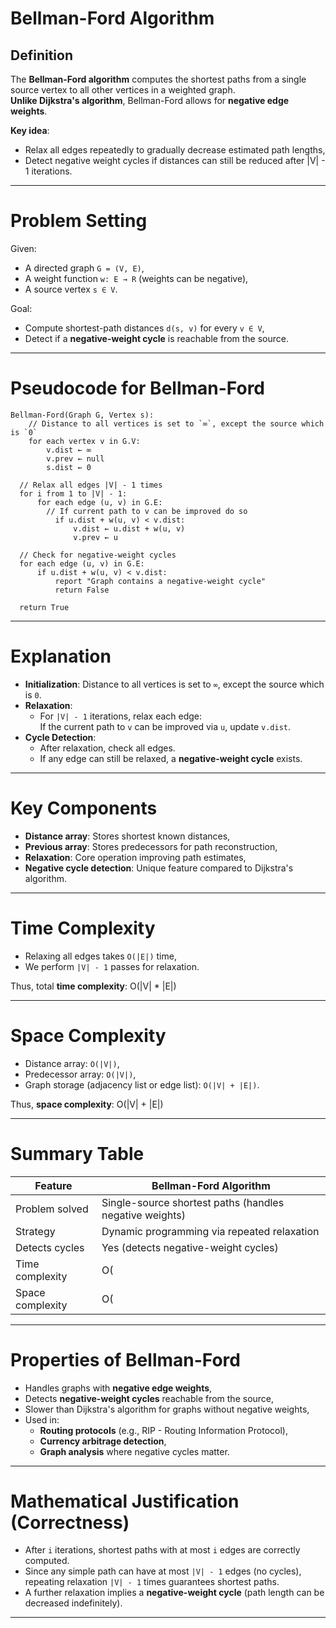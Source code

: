 # Bellman-Ford Algorithm

## Definition

The **Bellman-Ford algorithm** computes the shortest paths from a single source vertex to all other vertices in a weighted graph.  
**Unlike Dijkstra's algorithm**, Bellman-Ford allows for **negative edge weights**.

**Key idea**:
- Relax all edges repeatedly to gradually decrease estimated path lengths,
- Detect negative weight cycles if distances can still be reduced after |V| - 1 iterations.

---

# Problem Setting

Given:
- A directed graph `G = (V, E)`,
- A weight function `w: E → R` (weights can be negative),
- A source vertex `s ∈ V`.

Goal:
- Compute shortest-path distances `d(s, v)` for every `v ∈ V`,
- Detect if a **negative-weight cycle** is reachable from the source.

---

# Pseudocode for Bellman-Ford

```
Bellman-Ford(Graph G, Vertex s):
    // Distance to all vertices is set to `∞`, except the source which is `0`
    for each vertex v in G.V:
        v.dist ← ∞
        v.prev ← null
        s.dist ← 0

  // Relax all edges |V| - 1 times
  for i from 1 to |V| - 1:
      for each edge (u, v) in G.E:
        // If current path to v can be improved do so
          if u.dist + w(u, v) < v.dist:
              v.dist ← u.dist + w(u, v)
              v.prev ← u

  // Check for negative-weight cycles
  for each edge (u, v) in G.E:
      if u.dist + w(u, v) < v.dist:
          report "Graph contains a negative-weight cycle"
          return False

  return True
```


---

# Explanation

- **Initialization**: Distance to all vertices is set to `∞`, except the source which is `0`.
- **Relaxation**:
  - For `|V| - 1` iterations, relax each edge:  
    If the current path to `v` can be improved via `u`, update `v.dist`.
- **Cycle Detection**:
  - After relaxation, check all edges.
  - If any edge can still be relaxed, a **negative-weight cycle** exists.

---

# Key Components

- **Distance array**: Stores shortest known distances,
- **Previous array**: Stores predecessors for path reconstruction,
- **Relaxation**: Core operation improving path estimates,
- **Negative cycle detection**: Unique feature compared to Dijkstra's algorithm.

---

# Time Complexity

- Relaxing all edges takes `O(|E|)` time,
- We perform `|V| - 1` passes for relaxation.

Thus, total **time complexity**: O(|V| * |E|)


---

# Space Complexity

- Distance array: `O(|V|)`,
- Predecessor array: `O(|V|)`,
- Graph storage (adjacency list or edge list): `O(|V| + |E|)`.

Thus, **space complexity**: O(|V| + |E|)


---

# Summary Table

| Feature            | Bellman-Ford Algorithm                                      |
|--------------------|-------------------------------------------------------------|
| Problem solved     | Single-source shortest paths (handles negative weights)     |
| Strategy           | Dynamic programming via repeated relaxation                 |
| Detects cycles     | Yes (detects negative-weight cycles)                         |
| Time complexity    | O(|V| * |E|)                                                 |
| Space complexity   | O(|V| + |E|)                                                 |

---

# Properties of Bellman-Ford

- Handles graphs with **negative edge weights**,
- Detects **negative-weight cycles** reachable from the source,
- Slower than Dijkstra's algorithm for graphs without negative weights,
- Used in:
  - **Routing protocols** (e.g., RIP - Routing Information Protocol),
  - **Currency arbitrage detection**,
  - **Graph analysis** where negative cycles matter.

---

# Mathematical Justification (Correctness)

- After `i` iterations, shortest paths with at most `i` edges are correctly computed.
- Since any simple path can have at most `|V| - 1` edges (no cycles), repeating relaxation `|V| - 1` times guarantees shortest paths.
- A further relaxation implies a **negative-weight cycle** (path length can be decreased indefinitely).

---

